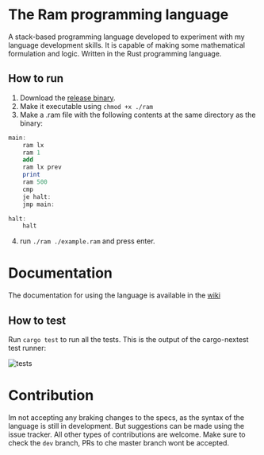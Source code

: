# The Ram programming language
A stack-based programming language developed to experiment with my language development skills. It is capable of making some mathematical formulation and logic. Written in the Rust programming language.

## How to run
1. Download the [release binary](https://github.com/ujjwal-kr/ram/releases/download/v2.7/ram).
2. Make it executable using `chmod +x ./ram`
3. Make a .ram file with the following contents at the same directory as the binary:

```as
main:
    ram lx
    ram 1
    add
    ram lx prev
    print
    ram 500
    cmp
    je halt:
    jmp main:

halt:
    halt
```

4. run `./ram ./example.ram` and press enter.

# Documentation

The documentation for using the language is available in the [wiki](https://github.com/ujjwal-kr/ram/wiki/Documentation-v3.0)

## How to test
Run `cargo test` to run all the tests. This is the output of the cargo-nextest test runner:

![tests](https://cdn.discordapp.com/attachments/875733830542196768/1032414620377428059/unknown.png)

# Contribution

Im not accepting any braking changes to the specs, as the syntax of the language is still in development. But suggestions can be made using the issue tracker. All other types of contributions are welcome. Make sure to check the `dev` branch, PRs to che master branch wont be accepted.
